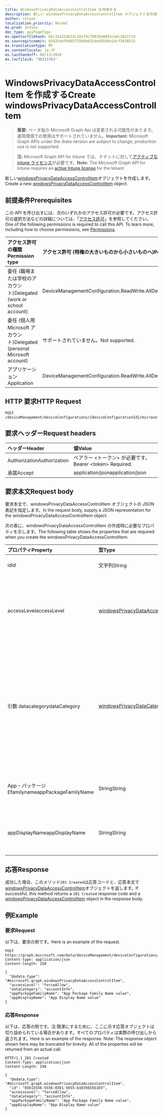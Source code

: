 ```yaml
---
title: WindowsPrivacyDataAccessControlItem を作成する
description: 新しい windowsPrivacyDataAccessControlItem オブジェクトを作成します。
author: rolyon
localization_priority: Normal
ms.prod: Intune
doc_type: apiPageType
ms.openlocfilehash: b6c32a23ab74c20a79c7b039a0d91ca4c2b41719
ms.sourcegitcommit: b5425ebf648572569b032ded5b56e1dcf3830515
ms.translationtype: MT
ms.contentlocale: ja-JP
ms.lasthandoff: 08/13/2019
ms.locfileid: "36313763"
---
```

# <a name="create-windowsprivacydataaccesscontrolitem"></a><span data-ttu-id="c8269-103">WindowsPrivacyDataAccessControlItem を作成する</span><span class="sxs-lookup"><span data-stu-id="c8269-103">Create windowsPrivacyDataAccessControlItem</span></span>

> <span data-ttu-id="c8269-104">**重要:** ベータ版の Microsoft Graph Api は変更される可能性があります。運用環境での使用はサポートされていません。</span><span class="sxs-lookup"><span data-stu-id="c8269-104">**Important:** Microsoft Graph APIs under the /beta version are subject to change; production use is not supported.</span></span>

> <span data-ttu-id="c8269-105">**注:** Microsoft Graph API for Intune では、テナントに対して[アクティブな intune ライセンス](https://go.microsoft.com/fwlink/?linkid=839381)が必要です。</span><span class="sxs-lookup"><span data-stu-id="c8269-105">**Note:** The Microsoft Graph API for Intune requires an [active Intune license](https://go.microsoft.com/fwlink/?linkid=839381) for the tenant.</span></span>

<span data-ttu-id="c8269-106">新しい[windowsPrivacyDataAccessControlItem](../resources/intune-deviceconfig-windowsprivacydataaccesscontrolitem.md)オブジェクトを作成します。</span><span class="sxs-lookup"><span data-stu-id="c8269-106">Create a new [windowsPrivacyDataAccessControlItem](../resources/intune-deviceconfig-windowsprivacydataaccesscontrolitem.md) object.</span></span>

## <a name="prerequisites"></a><span data-ttu-id="c8269-107">前提条件</span><span class="sxs-lookup"><span data-stu-id="c8269-107">Prerequisites</span></span>
<span data-ttu-id="c8269-p101">この API を呼び出すには、次のいずれかのアクセス許可が必要です。アクセス許可の選択方法などの詳細については、「[アクセス許可](/graph/permissions-reference)」を参照してください。</span><span class="sxs-lookup"><span data-stu-id="c8269-p101">One of the following permissions is required to call this API. To learn more, including how to choose permissions, see [Permissions](/graph/permissions-reference).</span></span>

|<span data-ttu-id="c8269-110">アクセス許可の種類</span><span class="sxs-lookup"><span data-stu-id="c8269-110">Permission type</span></span>|<span data-ttu-id="c8269-111">アクセス許可 (特権の大きいものから小さいものへ)</span><span class="sxs-lookup"><span data-stu-id="c8269-111">Permissions (from most to least privileged)</span></span>|
|:---|:---|
|<span data-ttu-id="c8269-112">委任 (職場または学校のアカウント)</span><span class="sxs-lookup"><span data-stu-id="c8269-112">Delegated (work or school account)</span></span>|<span data-ttu-id="c8269-113">DeviceManagementConfiguration.ReadWrite.All</span><span class="sxs-lookup"><span data-stu-id="c8269-113">DeviceManagementConfiguration.ReadWrite.All</span></span>|
|<span data-ttu-id="c8269-114">委任 (個人用 Microsoft アカウント)</span><span class="sxs-lookup"><span data-stu-id="c8269-114">Delegated (personal Microsoft account)</span></span>|<span data-ttu-id="c8269-115">サポートされていません。</span><span class="sxs-lookup"><span data-stu-id="c8269-115">Not supported.</span></span>|
|<span data-ttu-id="c8269-116">アプリケーション</span><span class="sxs-lookup"><span data-stu-id="c8269-116">Application</span></span>|<span data-ttu-id="c8269-117">DeviceManagementConfiguration.ReadWrite.All</span><span class="sxs-lookup"><span data-stu-id="c8269-117">DeviceManagementConfiguration.ReadWrite.All</span></span>|

## <a name="http-request"></a><span data-ttu-id="c8269-118">HTTP 要求</span><span class="sxs-lookup"><span data-stu-id="c8269-118">HTTP Request</span></span>
<!-- {
  "blockType": "ignored"
}
-->
``` http
POST /deviceManagement/deviceConfigurations/{deviceConfigurationId}/microsoft.graph.windows10GeneralConfiguration/privacyAccessControls
```

## <a name="request-headers"></a><span data-ttu-id="c8269-119">要求ヘッダー</span><span class="sxs-lookup"><span data-stu-id="c8269-119">Request headers</span></span>
|<span data-ttu-id="c8269-120">ヘッダー</span><span class="sxs-lookup"><span data-stu-id="c8269-120">Header</span></span>|<span data-ttu-id="c8269-121">値</span><span class="sxs-lookup"><span data-stu-id="c8269-121">Value</span></span>|
|:---|:---|
|<span data-ttu-id="c8269-122">Authorization</span><span class="sxs-lookup"><span data-stu-id="c8269-122">Authorization</span></span>|<span data-ttu-id="c8269-123">ベアラー &lt;トークン&gt; が必要です。</span><span class="sxs-lookup"><span data-stu-id="c8269-123">Bearer &lt;token&gt; Required.</span></span>|
|<span data-ttu-id="c8269-124">承諾</span><span class="sxs-lookup"><span data-stu-id="c8269-124">Accept</span></span>|<span data-ttu-id="c8269-125">application/json</span><span class="sxs-lookup"><span data-stu-id="c8269-125">application/json</span></span>|

## <a name="request-body"></a><span data-ttu-id="c8269-126">要求本文</span><span class="sxs-lookup"><span data-stu-id="c8269-126">Request body</span></span>
<span data-ttu-id="c8269-127">要求本文で、windowsPrivacyDataAccessControlItem オブジェクトの JSON 表記を指定します。</span><span class="sxs-lookup"><span data-stu-id="c8269-127">In the request body, supply a JSON representation for the windowsPrivacyDataAccessControlItem object.</span></span>

<span data-ttu-id="c8269-128">次の表に、windowsPrivacyDataAccessControlItem の作成時に必要なプロパティを示します。</span><span class="sxs-lookup"><span data-stu-id="c8269-128">The following table shows the properties that are required when you create the windowsPrivacyDataAccessControlItem.</span></span>

|<span data-ttu-id="c8269-129">プロパティ</span><span class="sxs-lookup"><span data-stu-id="c8269-129">Property</span></span>|<span data-ttu-id="c8269-130">型</span><span class="sxs-lookup"><span data-stu-id="c8269-130">Type</span></span>|<span data-ttu-id="c8269-131">説明</span><span class="sxs-lookup"><span data-stu-id="c8269-131">Description</span></span>|
|:---|:---|:---|
|<span data-ttu-id="c8269-132">id</span><span class="sxs-lookup"><span data-stu-id="c8269-132">id</span></span>|<span data-ttu-id="c8269-133">文字列</span><span class="sxs-lookup"><span data-stu-id="c8269-133">String</span></span>|<span data-ttu-id="c8269-134">WindowsPrivacyDataAccessControlItem のキー。</span><span class="sxs-lookup"><span data-stu-id="c8269-134">The key of WindowsPrivacyDataAccessControlItem.</span></span>|
|<span data-ttu-id="c8269-135">accessLevel</span><span class="sxs-lookup"><span data-stu-id="c8269-135">accessLevel</span></span>|[<span data-ttu-id="c8269-136">windowsPrivacyDataAccessLevel</span><span class="sxs-lookup"><span data-stu-id="c8269-136">windowsPrivacyDataAccessLevel</span></span>](../resources/intune-deviceconfig-windowsprivacydataaccesslevel.md)|<span data-ttu-id="c8269-137">これは、指定されたアプリケーションに割り当てられるプライバシーデータカテゴリのアクセスレベルを示します。</span><span class="sxs-lookup"><span data-stu-id="c8269-137">This indicates an access level for the privacy data category to which the specified application will be given to.</span></span> <span data-ttu-id="c8269-138">使用可能な値は、`notConfigured`、`forceAllow`、`forceDeny`、`userInControl` です。</span><span class="sxs-lookup"><span data-stu-id="c8269-138">Possible values are: `notConfigured`, `forceAllow`, `forceDeny`, `userInControl`.</span></span>|
|<span data-ttu-id="c8269-139">引数 datacategory</span><span class="sxs-lookup"><span data-stu-id="c8269-139">dataCategory</span></span>|[<span data-ttu-id="c8269-140">windowsPrivacyDataCategory</span><span class="sxs-lookup"><span data-stu-id="c8269-140">windowsPrivacyDataCategory</span></span>](../resources/intune-deviceconfig-windowsprivacydatacategory.md)|<span data-ttu-id="c8269-141">これは、特定のアクセス制御が適用されるプライバシーデータカテゴリを示します。</span><span class="sxs-lookup"><span data-stu-id="c8269-141">This indicates a privacy data category to which the specific access control will apply.</span></span> <span data-ttu-id="c8269-142">可能な値: `notConfigured`、 `accountInfo` `appsRunInBackground` `calendar` `callHistory` `camera` `contacts` `diagnosticsInfo` `email` `location` `messaging` `microphone`、、、、、、、、、、、、 `motion` `notifications` `phone` `radios` `tasks` `syncWithDevices` `trustedDevices`.</span><span class="sxs-lookup"><span data-stu-id="c8269-142">Possible values are: `notConfigured`, `accountInfo`, `appsRunInBackground`, `calendar`, `callHistory`, `camera`, `contacts`, `diagnosticsInfo`, `email`, `location`, `messaging`, `microphone`, `motion`, `notifications`, `phone`, `radios`, `tasks`, `syncWithDevices`, `trustedDevices`.</span></span>|
|<span data-ttu-id="c8269-143">App・パッケージ Efamilyname</span><span class="sxs-lookup"><span data-stu-id="c8269-143">appPackageFamilyName</span></span>|<span data-ttu-id="c8269-144">String</span><span class="sxs-lookup"><span data-stu-id="c8269-144">String</span></span>|<span data-ttu-id="c8269-145">Windows アプリのパッケージファミリ名。</span><span class="sxs-lookup"><span data-stu-id="c8269-145">The Package Family Name of a Windows app.</span></span> <span data-ttu-id="c8269-146">設定すると、指定したアプリケーションにアクセスレベルが適用されます。</span><span class="sxs-lookup"><span data-stu-id="c8269-146">When set, the access level applies to the specified application.</span></span>|
|<span data-ttu-id="c8269-147">appDisplayName</span><span class="sxs-lookup"><span data-stu-id="c8269-147">appDisplayName</span></span>|<span data-ttu-id="c8269-148">String</span><span class="sxs-lookup"><span data-stu-id="c8269-148">String</span></span>|<span data-ttu-id="c8269-149">Windows アプリのパッケージファミリ名。</span><span class="sxs-lookup"><span data-stu-id="c8269-149">The Package Family Name of a Windows app.</span></span> <span data-ttu-id="c8269-150">設定すると、指定したアプリケーションにアクセスレベルが適用されます。</span><span class="sxs-lookup"><span data-stu-id="c8269-150">When set, the access level applies to the specified application.</span></span>|



## <a name="response"></a><span data-ttu-id="c8269-151">応答</span><span class="sxs-lookup"><span data-stu-id="c8269-151">Response</span></span>
<span data-ttu-id="c8269-152">成功した場合、このメソッド`201 Created`は応答コードと、応答本文で[windowsPrivacyDataAccessControlItem](../resources/intune-deviceconfig-windowsprivacydataaccesscontrolitem.md)オブジェクトを返します。</span><span class="sxs-lookup"><span data-stu-id="c8269-152">If successful, this method returns a `201 Created` response code and a [windowsPrivacyDataAccessControlItem](../resources/intune-deviceconfig-windowsprivacydataaccesscontrolitem.md) object in the response body.</span></span>

## <a name="example"></a><span data-ttu-id="c8269-153">例</span><span class="sxs-lookup"><span data-stu-id="c8269-153">Example</span></span>

### <a name="request"></a><span data-ttu-id="c8269-154">要求</span><span class="sxs-lookup"><span data-stu-id="c8269-154">Request</span></span>
<span data-ttu-id="c8269-155">以下は、要求の例です。</span><span class="sxs-lookup"><span data-stu-id="c8269-155">Here is an example of the request.</span></span>
``` http
POST https://graph.microsoft.com/beta/deviceManagement/deviceConfigurations/{deviceConfigurationId}/microsoft.graph.windows10GeneralConfiguration/privacyAccessControls
Content-type: application/json
Content-length: 250

{
  "@odata.type": "#microsoft.graph.windowsPrivacyDataAccessControlItem",
  "accessLevel": "forceAllow",
  "dataCategory": "accountInfo",
  "appPackageFamilyName": "App Package Family Name value",
  "appDisplayName": "App Display Name value"
}
```

### <a name="response"></a><span data-ttu-id="c8269-156">応答</span><span class="sxs-lookup"><span data-stu-id="c8269-156">Response</span></span>
<span data-ttu-id="c8269-p106">以下は、応答の例です。注:簡潔にするために、ここに示す応答オブジェクトは切り詰められている場合があります。すべてのプロパティは実際の呼び出しから返されます。</span><span class="sxs-lookup"><span data-stu-id="c8269-p106">Here is an example of the response. Note: The response object shown here may be truncated for brevity. All of the properties will be returned from an actual call.</span></span>
``` http
HTTP/1.1 201 Created
Content-Type: application/json
Content-Length: 299

{
  "@odata.type": "#microsoft.graph.windowsPrivacyDataAccessControlItem",
  "id": "03b15556-5556-03b1-5655-b1035655b103",
  "accessLevel": "forceAllow",
  "dataCategory": "accountInfo",
  "appPackageFamilyName": "App Package Family Name value",
  "appDisplayName": "App Display Name value"
}
```






